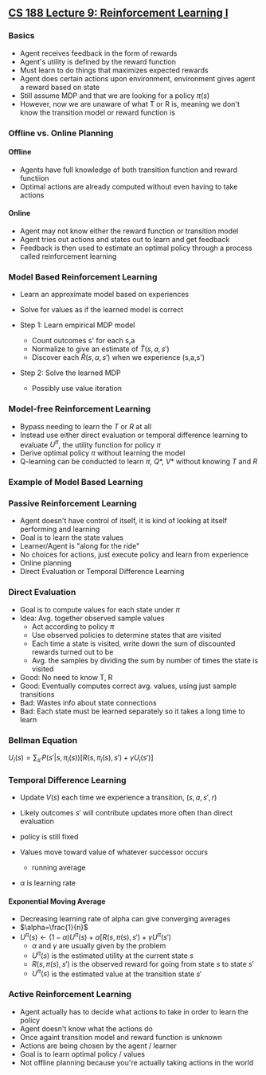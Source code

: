 ## [CS 188 Lecture 9: Reinforcement Learning I](https://www.youtube.com/watch?v=aTcIQWMPmJY&list=PL4fsLMhBK1A2oeH__2bXbZC8oH87lsQpe&index=10&t=1s)

### Basics 
* Agent receives feedback in the form of rewards 
* Agent's utility is defined by the reward function 
* Must learn to do things that maximizes expected rewards
* Agent does certain actions upon environment, environment gives agent a reward based on state 
* Still assume MDP and that we are looking for a policy $\pi(s)$
* However, now we are unaware of what T or R is, meaning we don't know the transition model or reward function is 

### Offline vs. Online Planning 
#### Offline 
* Agents have full knowledge of both transition function and reward functiion 
* Optimal actions are already computed without even having to take actions 

#### Online 
* Agent may not know either the reward function or transition model
* Agent tries out actions and states out to learn and get feedback
* Feedback is then used to estimate an optimal policy through a process called reinforcement learning 

### Model Based Reinforcement Learning 
* Learn an approximate model based on experiences 
* Solve for values as if the learned model is correct 

* Step 1: Learn empirical MDP model
  * Count outcomes s' for each s,a 
  * Normalize to give an estimate of $\hat{T}(s,a,s')$ 
  * Discover each $\hat{R}(s,a,s')$ when we experience (s,a,s')
* Step 2: Solve the learned MDP
  * Possibly use value iteration

### Model-free Reinforcement Learning  
* Bypass needing to learn the $T$ or $R$ at all 
* Instead use either direct evaluation or temporal difference learning to evaluate $U^\pi$, the utility function for policy $\pi$
* Derive optimal policy $\pi$ without learning the model
* Q-learning can be conducted to learn $\pi$, $Q$\*, $V$\* without knowing $T$ and $R$ 

### Example of Model Based Learning 

### Passive Reinforcement Learning 
* Agent doesn't have control of itself, it is kind of looking at itself performing and learning 
* Goal is to learn the state values 
* Learner/Agent is "along for the ride" 
* No choices for actions, just execute policy and learn from experience
* Online planning  
* Direct Evaluation or Temporal Difference Learning 

### Direct Evaluation 
* Goal is to compute values for each state under $\pi$
* Idea: Avg. together observed sample values
  * Act according to policy $\pi$
  * Use observed policies to determine states that are visited
  * Each time a state is visited, write down the sum of discounted rewards turned out to be 
  * Avg. the samples by dividing the sum by number of times the state is visited
* Good: No need to know T, R
* Good: Eventually computes correct avg. values, using just sample transitions 
* Bad: Wastes info about state connections 
* Bad: Each state must be learned separately so it takes a long time to learn

### Bellman Equation
$U_i(s)=\sum_{s'}P(s'|s,\pi_i(s))[R(s,\pi_i(s),s') + \gamma U_i(s')]$

### Temporal Difference Learning 
* Update $V(s)$ each time we experience a transition, $(s,a,s',r)$
* Likely outcomes $s'$ will contribute updates more often than direct evaluation
* policy is still fixed 
* Values move toward value of whatever successor occurs 
  * running average 

* $\alpha$ is learning rate 
#### Exponential Moving Average 
* Decreasing learning rate of alpha can give converging averages 
* $\alpha=\frac{1}{n}$
* $U^\pi(s)\leftarrow (1-\alpha)U^\pi(s)+\alpha[R(s,\pi(s), s')+\gamma U^\pi(s')$
  * $\alpha$ and $\gamma$ are usually given by the problem
  * $U^\pi(s)$ is the estimated utility at the current state $s$
  * $R(s,\pi(s),s')$ is the observed reward for going from state $s$ to state $s'$
  * $U^\pi(s)$ is the estimated value at the transition state $s'$

### Active Reinforcement Learning 
* Agent actually has to decide what actions to take in order to learn the policy
* Agent doesn't know what the actions do
* Once againt transition model and reward function is unknown
* Actions are being chosen by the agent / learner
* Goal is to learn optimal policy / values 
* Not offline planning because you're actually taking actions in the world 